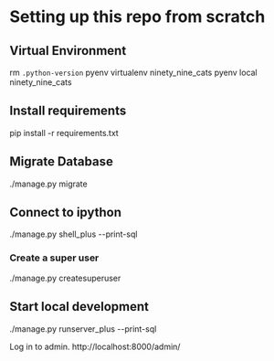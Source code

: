 # Setting up this repo from scratch

## Virtual Environment
rm `.python-version`
pyenv virtualenv ninety_nine_cats
pyenv local ninety_nine_cats

## Install requirements

pip install -r requirements.txt

## Migrate Database

./manage.py migrate


## Connect to ipython

./manage.py shell_plus --print-sql

### Create a super user

 ./manage.py createsuperuser


## Start local development

./manage.py runserver_plus --print-sql

Log in to admin.
http://localhost:8000/admin/
